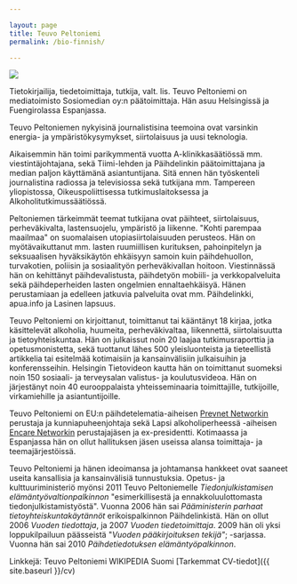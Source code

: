 ```yaml
---

layout: page
title: Teuvo Peltoniemi
permalink: /bio-finnish/

---
```


![](https://user-images.githubusercontent.com/1070946/203375342-2d6734c2-d2ba-4170-b5a2-01b768ea4bc1.jpeg)

Tietokirjailija, tiedetoimittaja, tutkija, valt. lis. Teuvo Peltoniemi on mediatoimisto Sosiomedian oy:n päätoimittaja. Hän asuu Helsingissä ja Fuengirolassa Espanjassa.

Teuvo Peltoniemen nykyisinä journalistisina teemoina ovat varsinkin energia- ja ympäristökysymykset, siirtolaisuus ja uusi teknologia. 

Aikaisemmin hän toimi parikymmentä vuotta A-klinikkasäätiössä mm. viestintäjohtajana, sekä Tiimi-lehden ja Päihdelinkin päätoimittajana ja  median paljon käyttämänä asiantuntijana. Sitä ennen hän työskenteli journalistina radiossa ja televisiossa sekä tutkijana mm. Tampereen yliopistossa, Oikeuspoliittisessa tutkimuslaitoksessa ja Alkoholitutkimussäätiössä.

Peltoniemen tärkeimmät teemat tutkijana ovat päihteet, siirtolaisuus, perheväkivalta, lastensuojelu, ympäristö ja liikenne. "Kohti parempaa maailmaa" on suomalaisen utopiasiirtolaisuuden perusteos. Hän on myötävaikuttanut mm. lasten ruumiillisen kurituksen, pahoinpitelyn ja seksuaalisen hyväksikäytön ehkäisyyn samoin kuin päihdehuollon, turvakotien, poliisin ja sosiaalityön perheväkivallan hoitoon. Viestinnässä hän on kehittänyt päihdevalistusta, päihdetyön mobiili- ja verkkopalveluita sekä päihdeperheiden lasten ongelmien ennaltaehkäisyä. Hänen perustamiaan ja edelleen jatkuvia palveluita ovat mm. Päihdelinkki, apua.info ja Lasinen lapsuus.

Teuvo Peltoniemi on kirjoittanut, toimittanut tai kääntänyt 18 kirjaa, jotka käsittelevät alkoholia, huumeita, perheväkivaltaa, liikennettä, siirtolaisuutta ja tietoyhteiskuntaa. Hän on julkaissut noin 20 laajaa tutkimusraporttia ja opetusmonistetta, sekä tuottanut lähes 500 yleisluonteista ja tieteellistä artikkelia tai esitelmää kotimaisiin ja kansainvälisiin julkaisuihin ja konferensseihin. Helsingin Tietovideon kautta hän on toimittanut suomeksi noin 150 sosiaali- ja terveysalan valistus- ja koulutusvideoa. Hän on järjestänyt noin 40 eurooppalaista yhteisseminaaria toimittajille, tutkijoille, virkamiehille ja asiantuntijoille. 

Teuvo Peltoniemi on EU:n päihdetelematia-aiheisen [Prevnet Networkin](http://www.prevnet.net) perustaja ja kunniapuheenjohtaja sekä Lapsi alkoholiperheessä -aiheisen [Encare Networkin](http://www.encare.info/) perustajajäsen ja ex-presidentti. Kotimaassa ja Espanjassa hän on ollut hallituksen jäsen useissa alansa toimittaja- ja teemajärjestöissä.

Teuvo Peltoniemi ja hänen ideoimansa ja johtamansa hankkeet ovat saaneet useita kansallisia ja kansainvälisiä tunnustuksia. Opetus- ja kulttuuriministeriö myönsi 2011 Teuvo Peltoniemelle _Tiedonjulkistamisen elämäntyövaltionpalkinnon_ "esimerkillisestä ja ennakkoluulottomasta tiedonjulkistamistyöstä". Vuonna 2006 hän sai _Pääministerin parhaat tietoyhteiskuntakäytännöt_ erikoispalkinnon Päihdelinkistä. Hän on ollut 2006 _Vuoden tiedottaja_, ja 2007 _Vuoden tiedetoimittaja_. 2009 hän oli yksi loppukilpailuun päässeistä "_Vuoden pääkirjoituksen tekijä"_; -sarjassa. Vuonna hän sai 2010 _Päihdetiedotuksen elämäntyöpalkinnon_.

Linkkejä: Teuvo Peltoniemi WIKIPEDIA Suomi 
[Tarkemmat CV-tiedot]({{ site.baseurl }}/cv)
